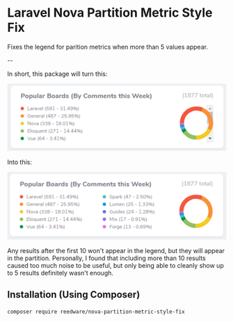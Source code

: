 # Laravel Nova Partition Metric Style Fix
Fixes the legend for parition metrics when more than 5 values appear.

--

In short, this package will turn this:

![Original Large](https://github.com/tylernathanreed/nova-partition-metric-style-fix/blob/master/docs/original-lg.png)

Into this:

![Fixed Large](https://github.com/tylernathanreed/nova-partition-metric-style-fix/blob/master/docs/fixed-lg.png)

Any results after the first 10 won't appear in the legend, but they will appear in the partition. Personally, I found that including more than 10 results caused too much noise to be useful, but only being able to cleanly show up to 5 results definitely wasn't enough.

## Installation (Using Composer)

```
composer require reedware/nova-partition-metric-style-fix
```
